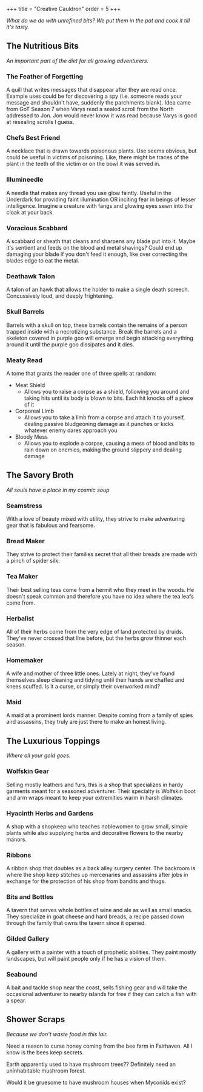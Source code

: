 +++
title = "Creative Cauldron"
order = 5
+++

*What do we do with unrefined bits? We put them in the pot and cook it till it's tasty.*

## The Nutritious Bits
*An important part of the diet for all growing adventurers.*

### The Feather of Forgetting
A quill that writes messages that disappear after they are read once. Example uses could be for discovering a spy (i.e. someone reads your message and shouldn't have, suddenly the parchments blank). Idea came from GoT Season 7 when Varys read a sealed scroll from the North addressed to Jon. Jon would never know it was read because Varys is good at resealing scrolls I guess.

### Chefs Best Friend
A necklace that is drawn towards poisonous plants. Use seems obvious, but could be useful in victims of poisoning. Like, there might be traces of the plant in the teeth of the victim or on the bowl it was served in.

### Illumineedle
A needle that makes any thread you use glow faintly. Useful in the Underdark for providing faint illumination OR inciting fear in beings of lesser intelligence. Imagine a creature with fangs and glowing eyes sewn into the cloak at your back.

### Voracious Scabbard
A scabbard or sheath that cleans and sharpens any blade put into it. Maybe it's sentient and feeds on the blood and metal shavings? Could end up damaging your blade if you don't feed it enough, like over correcting the blades edge to eat the metal.

### Deathawk Talon
A talon of an hawk that allows the holder to make a single death screech. Concussively loud, and deeply frightening.

### Skull Barrels

Barrels with a skull on top, these barrels contain the remains of a person trapped inside with a necrotizing substance. Break the barrels and a skeleton covered in purple goo will emerge and begin attacking everything around it until the purple goo dissipates and it dies.

### Meaty Read

A tome that grants the reader one of three spells at random:
- Meat Shield
	- Allows you to raise a corpse as a shield, following you around and taking hits until its body is blown to bits. Each hit knocks off a piece of it
- Corporeal Limb
	- Allows you to take a limb from a corpse and attach it to yourself, dealing passive bludgeoning damage as it punches or kicks whatever enemy dares approach you
- Bloody Mess
	- Allows you to explode a corpse, causing a mess of blood and bits to rain down on enemies, making the ground slippery and dealing damage

## The Savory Broth
*All souls have a place in my cosmic soup*

### Seamstress
With a love of beauty mixed with utility, they strive to make adventuring gear that is fabulous and fearsome.
### Bread Maker
They strive to protect their families secret that all their breads are made with a pinch of spider silk.
### Tea Maker
Their best selling teas come from a hermit who they meet in the woods. He doesn't speak common and therefore you have no idea where the tea leafs come from.
### Herbalist
All of their herbs come from the very edge of land protected by druids. They've never crossed that line before, but the herbs grow thinner each season.
### Homemaker
A wife and mother of three little ones. Lately at night, they've found themselves sleep cleaning and tidying until their hands are chaffed and knees scuffed. Is it a curse, or simply their overworked mind?
### Maid
A maid at a prominent lords manner. Despite coming from a family of spies and assassins, they truly are just there to make an honest living.

## The Luxurious Toppings
*Where all your gold goes.*

### Wolfskin Gear
Selling mostly leathers and furs, this is a shop that specializes in hardy garments meant for a seasoned adventurer. Their specialty is Wolfskin boot and arm wraps meant to keep your extremities warm in harsh climates.

### Hyacinth Herbs and Gardens
A shop with a shopkeep who teaches noblewomen to grow small, simple plants while also supplying herbs and decorative flowers to the nearby manors.

### Ribbons
A ribbon shop that doubles as a back alley surgery center. The backroom is where the shop keep stitches up mercenaries and assassins after jobs in exchange for the protection of his shop from bandits and thugs.

### Bits and Bottles
A tavern that serves whole bottles of wine and ale as well as small snacks. They specialize in goat cheese and hard breads, a recipe passed down through the family that owns the tavern since it opened.

### Gilded Gallery
A gallery with a painter with a touch of prophetic abilities. They paint mostly landscapes, but will paint people only if he has a vision of them.

### Seabound
A bait and tackle shop near the coast, sells fishing gear and will take the occasional adventurer to nearby islands for free if they can catch a fish with a spear.

## Shower Scraps
*Because we don't waste food in this lair.*

Need a reason to curse honey coming from the bee farm in Fairhaven. All I know is the bees keep secrets.

Earth apparently used to have mushroom trees?? Definitely need an uninhabitable mushroom forest.

Would it be gruesome to have mushroom houses when Myconids exist?